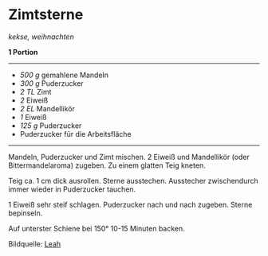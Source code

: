 # Zimtsterne

*kekse, weihnachten*

**1 Portion**

---

- *500 g* gemahlene Mandeln
- *300 g* Puderzucker
- *2 TL* Zimt
- *2*  Eiweiß
- *2 EL* Mandellikör
- *1*  Eiweiß
- *125 g* Puderzucker
- Puderzucker für die Arbeitsfläche

---

Mandeln, Puderzucker und Zimt mischen. 2 Eiweiß und Mandellikör (oder Bittermandelaroma) zugeben. Zu einem glatten Teig kneten. 

Teig ca. 1 cm dick ausrollen. Sterne ausstechen. Ausstecher zwischendurch immer wieder in Puderzucker tauchen. 

1 Eiweiß sehr steif schlagen. Puderzucker nach und nach zugeben. Sterne bepinseln.

Auf unterster Schiene bei 150° 10-15 Minuten backen.

Bildquelle: [Leah](https://leah.is)
